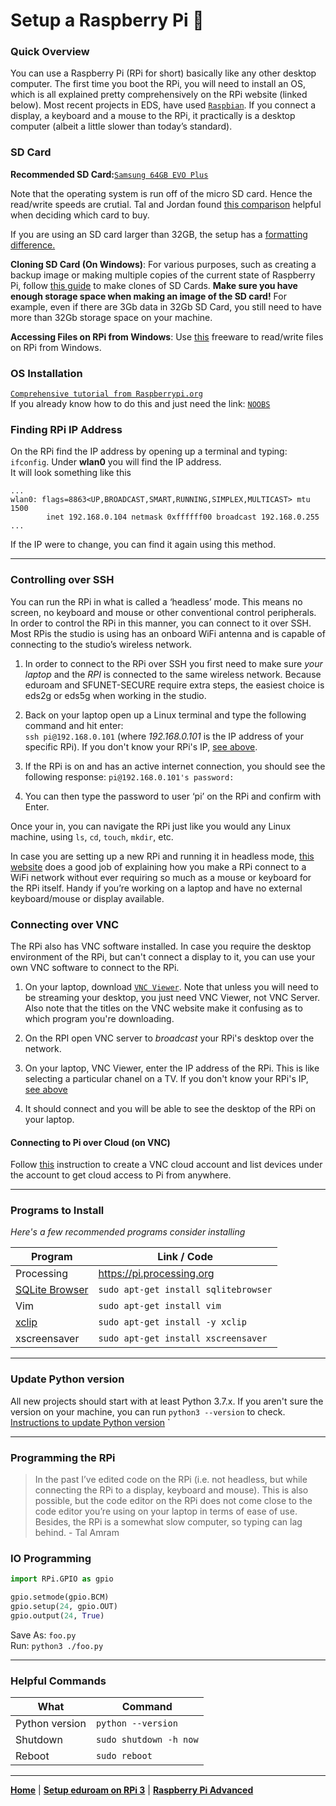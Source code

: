 # Setup a Raspberry Pi 🥧

### Quick Overview
You can use a Raspberry Pi (RPi for short) basically like any other desktop computer. The first time you boot the RPi, you will need to install an OS, which is all explained pretty comprehensively on the RPi website (linked below). Most recent projects in EDS, have used [`Raspbian`](https://www.raspbian.org).
If you connect a display, a keyboard and a mouse to the RPi, it practically is a desktop computer (albeit a little slower than today’s standard).

### SD Card

**Recommended SD Card:**[`Samsung 64GB EVO Plus`](https://www.amazon.ca/Samsung-Class-Adapter-MB-MC64DA-AM/dp/B01273JZMG/ref=sr_1_1_sspa?ie=UTF8&qid=1549166261&sr=8-1-spons&keywords=samsung+evo+plus+64gb&psc=1)

Note that the operating system is run off of the micro SD card. Hence the read/write speeds are crutial. Tal and Jordan found [this comparison](https://www.jeffgeerling.com/blog/2018/raspberry-pi-microsd-card-performance-comparison-2018) helpful when deciding which card to buy. <br>

If you are using an SD card larger than 32GB, the setup has a [formatting difference.](https://www.raspberrypi.org/documentation/installation/sdxc_formatting.md)

**Cloning SD Card (On Windows)**: For various purposes, such as creating a backup image or making multiple copies of the current state of Raspberry Pi, follow [this guide](https://www.howtogeek.com/341944/how-to-clone-your-raspberry-pi-sd-card-for-foolproof-backup/) to make clones of SD Cards. **Make sure you have enough storage space when making an image of the SD card!** For example, even if there are 3Gb data in 32Gb SD Card, you still need to have more than 32Gb storage space on your machine. 

**Accessing Files on RPi from Windows**: Use [this](https://www.diskgenius.com/how-to/ext4-windows.php#Read_write_EXT4_partition_in_Windows) freeware to read/write files on RPi from Windows.

### OS Installation
[`Comprehensive tutorial from Raspberrypi.org`](https://projects.raspberrypi.org/en/projects/raspberry-pi-setting-up)<br>
If you already know how to do this and just need the link: [`NOOBS`](https://www.raspberrypi.org/downloads/noobs/)


### Finding RPi IP Address
On the RPi find the IP address by opening up a terminal and typing: `ifconfig`. Under **wlan0** you will find the IP address. <br>It will look something like this <br>
```
...
wlan0: flags=8863<UP,BROADCAST,SMART,RUNNING,SIMPLEX,MULTICAST> mtu 1500
        inet 192.168.0.104 netmask 0xffffff00 broadcast 192.168.0.255
...
```
If the IP were to change, you can find it again using this method.

---

### Controlling over SSH
You can run the RPi in what is called a ‘headless’ mode. This means no screen, no keyboard and mouse or other conventional control peripherals. In order to control the RPi in this manner, you can connect to it over SSH. Most RPis the studio is using has an onboard WiFi antenna and is capable of connecting to the studio’s wireless network. 

1. In order to connect to the RPi over SSH you first need to make sure _your laptop_ and the _RPI_ is connected to the same wireless network. Because eduroam and SFUNET-SECURE require extra steps, the easiest choice is eds2g or eds5g when working in the studio. 

2. Back on your laptop open up a Linux terminal and type the following command and hit enter: <br>
`ssh pi@192.168.0.101` (where _192.168.0.101_ is the IP address of your specific RPi). If you don't know your RPi's IP, [see above](#finding-rpi-ip-address).

3. If the RPi is on and has an active internet connection, you should see the following response:
`pi@192.168.0.101's password:`

4. You can then type the password to user ‘pi’ on the RPi and confirm with Enter.

Once your in, you can navigate the RPi just like you would any Linux machine, using `ls`, `cd`, `touch`, `mkdir`, etc.

In case you are setting up a new RPi and running it in headless mode, [this website](https://howtoraspberrypi.com/how-to-raspberry-pi-headless-setup/) does a good job of explaining how you make a RPi connect to a WiFi network without ever requiring so much as a mouse or keyboard for the RPi itself. Handy if you’re working on a laptop and have no external keyboard/mouse or display available.

### Connecting over VNC
The RPi also has VNC software installed. In case you require the desktop environment of the RPi, but can't connect a display to it, you can use your own VNC software to connect to the RPi.

1. On your laptop, download [`VNC Viewer`](https://www.realvnc.com/en/connect/download/viewer/). Note that unless you will need to be streaming your desktop, you just need VNC Viewer, not VNC Server. Also note that the titles on the VNC website make it confusing as to which program you're downloading.

2. On the RPI open VNC server to _broadcast_ your RPi's desktop over the network.

3. On your laptop, VNC Viewer, enter the IP address of the RPi. This is like selecting a particular chanel on a TV. If you don't know your RPi's IP, [see above](#finding-rpi-ip-address)

4. It should connect and you will be able to see the desktop of the RPi on your laptop.

#### Connecting to Pi over Cloud (on VNC)
Follow [this](https://lifehacker.com/how-to-control-a-raspberry-pi-remotely-from-anywhere-in-1792892937) instruction to create a VNC cloud account and list devices under the account to get cloud access to Pi from anywhere. 

---

### Programs to Install
_Here's a few recommended programs consider installing_

| Program| Link / Code|
|--------|------------|
|Processing | https://pi.processing.org|
|[SQLite Browser](https://sqlitebrowser.org) | `sudo apt-get install sqlitebrowser`|
|Vim | `sudo apt-get install vim`|
|[xclip](https://coderwall.com/p/oaaqwq/pbcopy-on-ubuntu-linux)|`sudo apt-get install -y xclip`|
|xscreensaver | `sudo apt-get install xscreensaver`|

---

### Update Python version
All new projects should start with at least Python 3.7.x. If you aren't sure the version on your machine, you can run `python3 --version` to check.<br>
[Instructions to update Python version](https://installvirtual.com/install-python-3-7-on-raspberry-pi/)
`

---

### Programming the RPi
>In the past I’ve edited code on the RPi (i.e. not headless, but while connecting the RPi to a display, keyboard and mouse). This is also possible, but the code editor on the RPi does not come close to the code editor you’re using on your laptop in terms of ease of use. Besides, the RPi is a somewhat slow computer, so typing can lag behind. - Tal Amram

### IO Programming
```python
import RPi.GPIO as gpio

gpio.setmode(gpio.BCM)
gpio.setup(24, gpio.OUT)
gpio.output(24, True)
```
Save As: `foo.py` <br>
Run: `python3 ./foo.py`

---

### Helpful Commands
|What|Command|
|----|-------|
|Python version|`python --version`|
|Shutdown|`sudo shutdown -h now`|
|Reboot|`sudo reboot`|


---
**[Home](README.md)** | **[Setup eduroam on RPi 3](setup-eduroam-raspberry-pi-3.md)** | **[Raspberry Pi Advanced](raspberry-advanced.md)**
